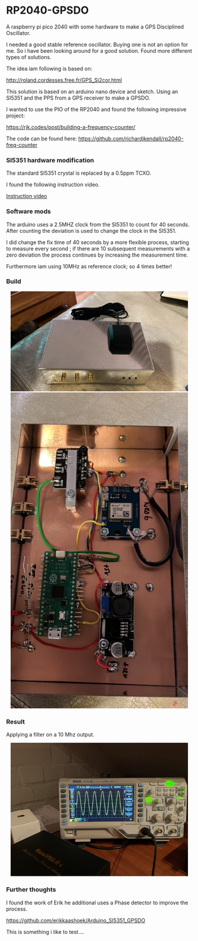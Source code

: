 # RP2040-GPSDO

A raspberry pi pico 2040 with some hardware to make a GPS Disciplined Oscillator.


I needed a good stable reference oscillator. Buying one is not an option for me. 
So i have been looking around for a good solution. Found more different types of solutions.


The idea iam following is based on:

 http://roland.cordesses.free.fr/GPS_Si2cor.html

This solution is based on an arduino nano device and sketch.
Using an SI5351 and the PPS from a GPS receiver to make a GPSDO.

I wanted to use the PIO of the RP2040 and found the following impressive project:

https://rjk.codes/post/building-a-frequency-counter/

The code can be found here:
https://github.com/richardjkendall/rp2040-freq-counter


### SI5351 hardware modification

The standard SI5351 crystal is replaced by a 0.5ppm TCXO.

I found the following instruction video.

[Instruction video](https://www.youtube.com/watch?v=Rv4Swh5Gmck&t=4s)


### Software mods

The arduino uses a 2.5MHZ clock from the SI5351 to count for 40 seconds.
After counting the deviation is used to change the clock in the SI5351.

I did change the fix time of 40 seconds by a more flexible process, starting to measure 
every second ; if there are 10 subsequent measurements with a zero deviation the process
continues by increasing the measurement time.

Furthermore iam using 10MHz as reference clock; so 4 times better! 


### Build 

<div align="center"><img src="docs/images/build-outside.JPG" width="480px"></div>

<div align="center"><img src="docs/images/build-inside.JPG" width="480px"></div>

### Result

Applying a filter on a 10 Mhz output.

<div align="center"><img src="docs/images/10Mhz out.jpg" width="480px"></div>

### Further thoughts

I found the work of Erik he additional uses a Phase detector to improve the process.

https://github.com/erikkaashoek/Arduino_SI5351_GPSDO

This is something i like to test....
